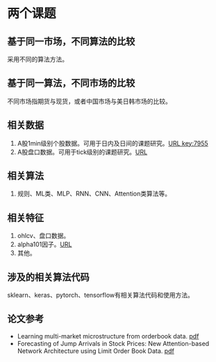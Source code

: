 
# 两个课题  


## 基于同一市场，不同算法的比较  

采用不同的算法方法。


## 基于同一算法，不同市场的比较   

不同市场指期货与现货，或者中国市场与美日韩市场的比较。


## 相关数据  

1. A股1min级别个股数据。可用于日内及日间的课题研究。[URL key:7955](https://pan.baidu.com/s/1IL33dGj9Y5pozA4oOFq9qg)  
2. A股盘口数据。可用于tick级别的课题研究。[URL](https://share.weiyun.com/TbjZXQpI)  
  

## 相关算法  

1. 规则、ML类、MLP、RNN、CNN、Attention类算法等。


## 相关特征  

1. ohlcv、盘口数据。
2. alpha101因子。[URL](https://github.com/Alsac/alpha101)  
3. 其他。


## 涉及的相关算法代码  

sklearn、keras、pytorch、tensorflow有相关算法代码和使用方法。


## 论文参考  

* Learning multi-market microstructure from orderbook data. [pdf](https://github.com/Alsac/CUHK2021ECO6108/blob/main/papers/Learning%20multi-market%20microstructure%20from%20orderbook%20data.pdf)
* Forecasting of Jump Arrivals in Stock Prices: New Attention-based Network Architecture using Limit Order Book Data. [pdf](https://github.com/Alsac/CUHK2021ECO6108/blob/main/papers/Forecasting%20of%20Jump%20Arrivals%20in%20Stock%20Prices%20NewAttention-based%20Network%20Architecture%20using%20Limit%20OrderBook%20Data.pdf)  


